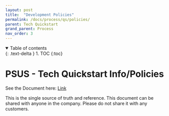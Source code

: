 ```yaml
---
layout: post
title:  "Development Policies"
permalink: /docs/process/qs/policies/
parent: Tech Quickstart
grand_parent: Process
nav_order: 3
---
```


<details open markdown="block">
  <summary>
    Table of contents
  </summary>
  {: .text-delta }
1. TOC
{:toc}
</details>

# PSUS - Tech Quickstart Info/Policies
See the Document here: [Link](https://docs.google.com/document/d/1T64WZTtNbe2fpMBV0t3hLLeCYHEbV8M4CmyovhXiuWs)

This is the single source of truth and reference. This document can be shared with anyone in the company. Please do not share it with any customers. 
